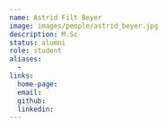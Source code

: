 ```yaml
---
name: Astrid Filt Beyer
image: images/people/astrid_beyer.jpg
description: M.Sc
status: alumni
role: student
aliases:
  - 
links: 
  home-page: 
  email: 
  github: 
  linkedin: 
---
```

